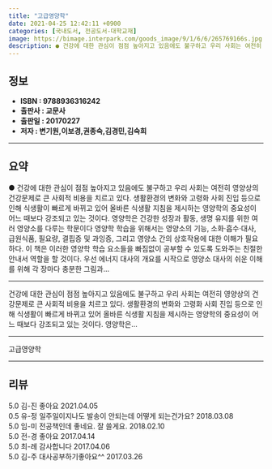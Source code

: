 ```yaml
---
title: "고급영양학"
date: 2021-04-25 12:42:11 +0900
categories: [국내도서, 전공도서-대학교재]
image: https://bimage.interpark.com/goods_image/9/1/6/6/265769166s.jpg
description: ● 건강에 대한 관심이 점점 높아지고 있음에도 불구하고 우리 사회는 여전히 영양상의 건강문제로 큰 사회적 비용을 치르고 있다. 생활환경의 변화와 고령화 사회 진입 등으로 인해 식생활이 빠르게 바뀌고 있어 올바른 식생활 지침을 제시하는 영양학의 중요성이 어느 때보다 강조되고 있는 것이다
---
```


## **정보**

- **ISBN : 9788936316242**
- **출판사 : 교문사**
- **출판일 : 20170227**
- **저자 : 변기원,이보경,권종숙,김경민,김숙희**

------



## **요약**

●  건강에 대한 관심이 점점 높아지고 있음에도 불구하고 우리 사회는 여전히 영양상의 건강문제로 큰 사회적 비용을 치르고 있다. 생활환경의 변화와 고령화 사회 진입 등으로 인해 식생활이 빠르게 바뀌고 있어 올바른 식생활 지침을 제시하는 영양학의 중요성이 어느 때보다 강조되고 있는 것이다. 영양학은 건강한 성장과 활동, 생명 유지를 위한 여러 영양소를 다루는 학문이다 영양학 학습을 위해서는 영양소의 기능, 소화·흡수·대사, 급원식품, 필요량, 결핍증 및 과잉증, 그리고 영양소 간의 상호작용에 대한 이해가 필요하다. 이 책은 이러한 영양학 학습 요소들을 빠짐없이 공부할 수 있도록 도와주는 친절한 안내서 역할을 할 것이다. 우선 에너지 대사의 개요를 시작으로 영양소 대사의 쉬운 이해를 위해 각 장마다 충분한 그림과...

------

건강에 대한 관심이 점점 높아지고 있음에도 불구하고 우리 사회는 여전히 영양상의 건강문제로 큰 사회적 비용을 치르고 있다. 생활환경의 변화와 고령화 사회 진입 등으로 인해 식생활이 빠르게 바뀌고 있어 올바른 식생활 지침을 제시하는 영양학의 중요성이 어느 때보다 강조되고 있는 것이다. 영양학은... 

------


고급영양학 

------


## **리뷰** 

5.0 김-진 좋아요 2021.04.05 <br/>0.5 유-정 일주일이지나도 발송이 안되는데 어떻게 되는건가요? 2018.03.08 <br/>5.0 임-미 전공책인데 좋네요. 잘 쓸게요.  2018.02.10 <br/>5.0 전-경 좋아요 2017.04.14 <br/>5.0 최-례 감사합니다 2017.04.06 <br/>5.0 김-주 대사공부하기좋아요^^ 2017.03.26 <br/>